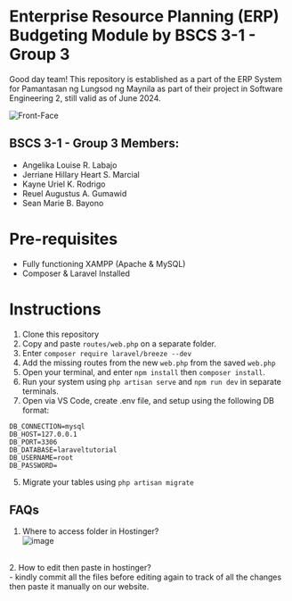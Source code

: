 # Enterprise Resource Planning (ERP) Budgeting Module by BSCS 3-1 - Group 3

Good day team! This repository is established as a part of the ERP System for Pamantasan ng Lungsod ng Maynila as part of their project in Software Engineering 2, still valid as of June 2024.


![Front-Face](https://github.com/alrlabajo/budgeting/assets/103131412/d649b7c4-f940-4011-a44f-353e9a53df52)

## BSCS 3-1 - Group 3 Members:
- Angelika Louise R. Labajo
- Jerriane Hillary Heart S. Marcial
- Kayne Uriel K. Rodrigo
- Reuel Augustus A. Gumawid
- Sean Marie B. Bayono


# Pre-requisites
- Fully functioning XAMPP (Apache & MySQL)
- Composer & Laravel Installed
  
# Instructions
1. Clone this repository
2. Copy and paste `routes/web.php` on a separate folder.
3. Enter `composer require laravel/breeze --dev`
4. Add the missing routes from the new `web.php` from the saved `web.php`
5. Open your terminal, and enter `npm install` then `composer install`.
6. Run your system using `php artisan serve` and `npm run dev` in separate terminals.
7. Open via VS Code, create .env file, and setup using the following DB format:

```
DB_CONNECTION=mysql
DB_HOST=127.0.0.1
DB_PORT=3306
DB_DATABASE=laraveltutorial
DB_USERNAME=root
DB_PASSWORD=
```
5. Migrate your tables using `php artisan migrate`

## FAQs
1. Where to access folder in Hostinger?<br>
![image](https://github.com/alrlabajo/budgeting/assets/103131412/5ac4211a-b6b0-4d1f-819c-7e5893c06ca5)

<br>
2. How to edit then paste in hostinger?<br>
- kindly commit all the files before editing again to track of all the changes then paste it manually on our website.
